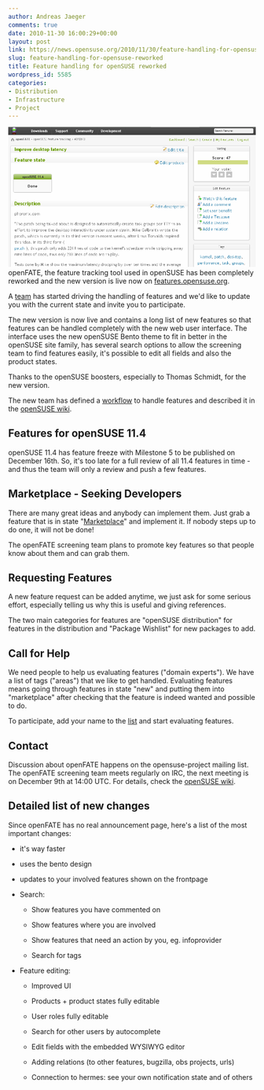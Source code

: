 ```yaml
---
author: Andreas Jaeger
comments: true
date: 2010-11-30 16:00:29+00:00
layout: post
link: https://news.opensuse.org/2010/11/30/feature-handling-for-opensuse-reworked/
slug: feature-handling-for-opensuse-reworked
title: Feature handling for openSUSE reworked
wordpress_id: 5585
categories:
- Distribution
- Infrastructure
- Project
---
```


[![](/wp-content/uploads/2010/11/Screenshot.png)](//news.opensuse.org/2010/11/30/feature-handling-for-opensuse-reworked/screenshot/)openFATE, the feature tracking tool used in openSUSE has been completely reworked and the new version is live now on [features.opensuse.org](//features.opensuse.org/).

A [team](//en.opensuse.org/openSUSE:Openfate_screening) has started driving the handling of features and we'd like to update you with the current state and invite you to participate.

The new version is now live and contains a long list of new features so that features can be handled completely with the new web user interface. The interface uses the new openSUSE Bento theme to fit in better in the openSUSE site family, has several search options to allow the screening team to find features easily, it's possible to edit all fields and also the product states.

Thanks to the openSUSE boosters, especially to Thomas Schmidt, for the new version.

The new team has defined a [workflow](//en.opensuse.org/openSUSE:Openfate_screening_process) to handle features and described it in the [openSUSE wiki](//en.opensuse.org/openSUSE:Openfate_screening_process).


## Features for openSUSE 11.4


<!-- more -->openSUSE 11.4 has feature freeze with Milestone 5 to be published on December 16th. So, it's too late for a full review of all 11.4 features in time - and thus the team will only a review and push a few features.


## Marketplace - Seeking Developers


There are many great ideas and anybody can implement them. Just grab a feature that is in state "[Marketplace](https://features.opensuse.org/query/run?search_string=&tag=&search_products[]=22236&search_status[]=marketplace&type=find&commit=Search)" and implement it. If nobody steps up to do one, it will not be done!

The openFATE screening team plans to promote key features so that people know about them and can grab them.


## Requesting Features


A new feature request can be added anytime, we just ask for some serious effort, especially telling us why this is useful and giving references.

The two main categories for features are "openSUSE distribution" for features in the distribution and "Package Wishlist" for new packages to add.


## Call for Help


We need people to help us evaluating features ("domain experts"). We have a list of tags ("areas") that we like to get handled. Evaluating features means going through features in state "new" and putting them into "marketplace" after checking that the feature is indeed wanted and possible to do.

To participate, add your name to the [list](//en.opensuse.org/openSUSE:Openfate_screening#Domain_Experts) and start evaluating features.


## Contact


Discussion about openFATE happens on the opensuse-project mailing list. The openFATE screening team meets regularly on IRC, the next meeting is on December 9th at 14:00 UTC. For details, check the [openSUSE wiki](//en.opensuse.org/openSUSE:Openfate_screening#Bi-weekly_openFATE_screening_team_meeting).


## Detailed list of new changes


Since openFATE has no real announcement page, here's a list of the most important changes:



	
  * it's way faster

	
  * uses the bento design

	
  * updates to your involved features shown on the frontpage

	
  * Search:

	
    * Show features you have commented on

	
    * Show features where you are involved

	
    * Show features that need an action by you, eg. infoprovider

	
    * Search for tags




	
  * Feature editing:

	
    * Improved UI

	
    * Products + product states fully editable

	
    * User roles fully editable

	
    * Search for other users by autocomplete

	
    * Edit fields with the embedded WYSIWYG editor

	
    * Adding relations (to other features, bugzilla, obs projects, urls)

	
    * Connection to hermes: see your own notification state and of others





